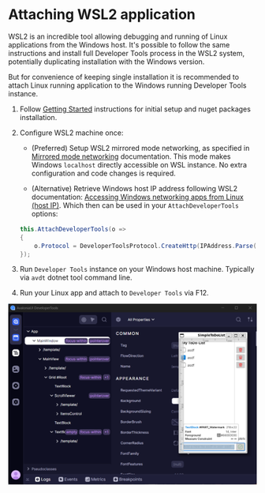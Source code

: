 # Attaching WSL2 application

WSL2 is an incredible tool allowing debugging and running of Linux applications from the Windows host.
It's possible to follow the same instructions and install full Developer Tools process in the WSL2 system, potentially duplicating installation with the Windows version.

But for convenience of keeping single installation it is recommended to attach Linux running application to the Windows running Developer Tools instance.

1. Follow [Getting Started](../getting-started.md) instructions for initial setup and nuget packages installation.
2. Configure WSL2 machine once:

    - (Preferred)  Setup WSL2 mirrored mode networking, as specified in [Mirrored mode networking](https://learn.microsoft.com/en-us/windows/wsl/networking#mirrored-mode-networking) documentation. This mode makes Windows `localhost` directly accessible on WSL instance. No extra configuration and code changes is required.

    - (Alternative) Retrieve Windows host IP address following WSL2 documentation: [Accessing Windows networking apps from Linux (host IP)](https://learn.microsoft.com/en-us/windows/wsl/networking#accessing-windows-networking-apps-from-linux-host-ip). Which then can be used in your `AttachDeveloperTools` options:

    ```csharp
    this.AttachDeveloperTools(o =>
    {
        o.Protocol = DeveloperToolsProtocol.CreateHttp(IPAddress.Parse("192.168.0.1"));
    });
    ```

3. Run `Developer Tools` instance on your Windows host machine. Typically via `avdt` dotnet tool command line.
4. Run your Linux app and attach to `Developer Tools` via F12.

![Attaching to WSL2](../assets/attaching-wsl.png)
